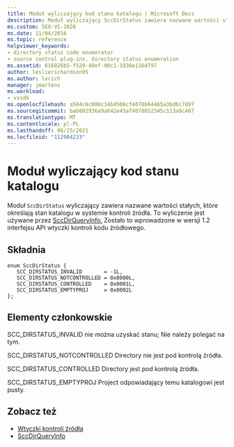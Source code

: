 ```yaml
---
title: Moduł wyliczający kod stanu katalogu | Microsoft Docs
description: Moduł wyliczający SccDirStatus zawiera nazwane wartości stałych, które określają stan katalogu w systemie kontroli źródła i są używane przez SccDirQueryInfo.
ms.custom: SEO-VS-2020
ms.date: 11/04/2016
ms.topic: reference
helpviewer_keywords:
- directory status code enumerator
- source control plug-ins, directory status enumeration
ms.assetid: 616026b5-f529-40ef-90c1-1836e116d797
author: leslierichardson95
ms.author: lerich
manager: jmartens
ms.workload:
- vssdk
ms.openlocfilehash: a504c6c080c34b4506cf4078b64465a3bd6c7d97
ms.sourcegitcommit: bab002936a9a642e45af407d652345c113a9c467
ms.translationtype: MT
ms.contentlocale: pl-PL
ms.lasthandoff: 06/25/2021
ms.locfileid: "112904233"
---
```

# <a name="directory-status-code-enumerator"></a>Moduł wyliczający kod stanu katalogu
Moduł `SccDirStatus` wyliczający zawiera nazwane wartości stałych, które określają stan katalogu w systemie kontroli źródła. To wyliczenie jest używane przez [SccDirQueryInfo.](../extensibility/sccdirqueryinfo-function.md) Zostało to wprowadzone w wersji 1.2 interfejsu API wtyczki kontroli kodu źródłowego.

## <a name="syntax"></a>Składnia

```
enum SccDirStatus {
   SCC_DIRSTATUS_INVALID       = -1L,
   SCC_DIRSTATUS_NOTCONTROLLED = 0x0000L,
   SCC_DIRSTATUS_CONTROLLED    = 0x0001L,
   SCC_DIRSTATUS_EMPTYPROJ     = 0x0002L
};
```

## <a name="members"></a>Elementy członkowskie
 SCC_DIRSTATUS_INVALID nie można uzyskać stanu; Nie należy polegać na tym.

 SCC_DIRSTATUS_NOTCONTROLLED Directory nie jest pod kontrolą źródła.

 SCC_DIRSTATUS_CONTROLLED Directory jest pod kontrolą źródła.

 SCC_DIRSTATUS_EMPTYPROJ Project odpowiadający temu katalogowi jest pusty.

## <a name="see-also"></a>Zobacz też
- [Wtyczki kontroli źródła](../extensibility/source-control-plug-ins.md)
- [SccDirQueryInfo](../extensibility/sccdirqueryinfo-function.md)

